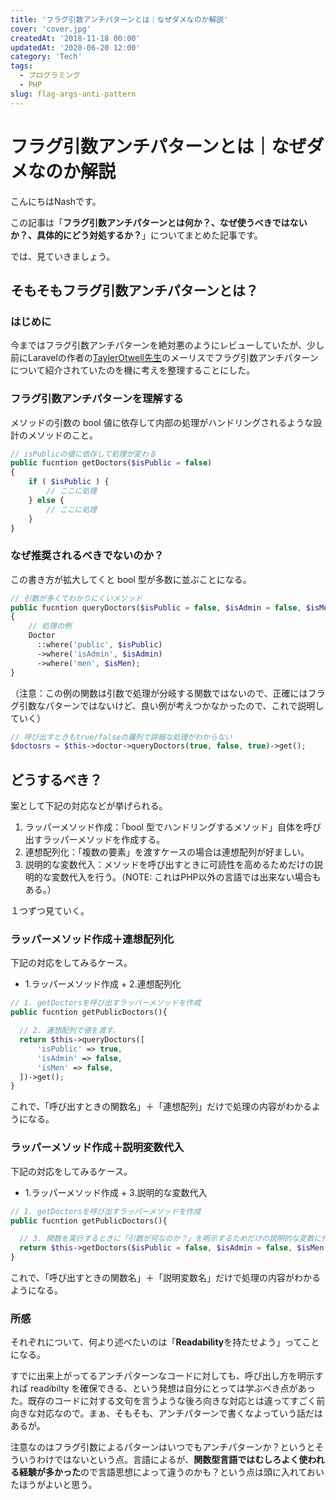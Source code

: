 ```yaml
---
title: 'フラグ引数アンチパターンとは｜なぜダメなのか解説'
cover: 'cover.jpg'
createdAt: '2018-11-18 00:00'
updatedAt: '2020-06-20 12:00'
category: 'Tech'
tags:
  - プログラミング
  - PHP
slug: flag-args-anti-pattern
---
```


# フラグ引数アンチパターンとは｜なぜダメなのか解説

こんにちはNashです。

この記事は「**フラグ引数アンチパターンとは何か？、なぜ使うべきではないか？、具体的にどう対処するか？**」についてまとめた記事です。

では、見ていきましょう。

## そもそもフラグ引数アンチパターンとは？

### はじめに

今まではフラグ引数アンチパターンを絶対悪のようにレビューしていたが、少し前にLaravelの作者の[TaylerOtwell先生](https://twitter.com/taylorotwell)のメーリスでフラグ引数アンチパターンについて紹介されていたのを機に考えを整理することにした。

### フラグ引数アンチパターンを理解する

メソッドの引数の bool 値に依存して内部の処理がハンドリングされるような設計のメソッドのこと。

```php
// isPublicの値に依存して処理が変わる
public fucntion getDoctors($isPublic = false)
{
    if ( $isPublic ) {
        // ここに処理
    } else {
        // ここに処理
    }
}
```

### なぜ推奨されるべきでないのか？

この書き方が拡大してくと bool 型が多数に並ぶことになる。


```php
// 引数が多くてわかりにくいメソッド
public fucntion queryDoctors($isPublic = false, $isAdmin = false, $isMen = false)
{
    // 処理の例
    Doctor
      ::where('public', $isPublic)
      ->where('isAdmin', $isAdmin)
      ->where('men', $isMen);
}
```

（注意：この例の関数は引数で処理が分岐する関数ではないので、正確にはフラグ引数なパターンではないけど、良い例が考えつかなかったので、これで説明していく）

```php
// 呼び出すときもtrue/falseの羅列で詳細な処理がわからない
$doctosrs = $this->doctor->queryDoctors(true, false, true)->get();
```

## どうするべき？

案として下記の対応などが挙げられる。

1. ラッパーメソッド作成：「bool 型でハンドリングするメソッド」自体を呼び出すラッパーメソッドを作成する。
2. 連想配列化：「複数の要素」を渡すケースの場合は連想配列が好ましい。
3. 説明的な変数代入：メソッドを呼び出すときに可読性を高めるためだけの説明的な変数代入を行う。（NOTE: これはPHP以外の言語では出来ない場合もある。）

１つずつ見ていく。

### ラッパーメソッド作成＋連想配列化

下記の対応をしてみるケース。

- 1.ラッパーメソッド作成 + 2.連想配列化

```php
// 1. getDoctorsを呼び出すラッパーメソッドを作成
public fucntion getPublicDoctors(){

  // 2. 連想配列で値を渡す。
  return $this->queryDoctors([
      'isPublic' => true,
      'isAdmin' => false,
      'isMen' => false,
  ])->get();
}
```

これで、「呼び出すときの関数名」＋「連想配列」だけで処理の内容がわかるようになる。

### ラッパーメソッド作成＋説明変数代入

下記の対応をしてみるケース。

- 1.ラッパーメソッド作成 + 3.説明的な変数代入

```php
// 1. getDoctorsを呼び出すラッパーメソッドを作成
public fucntion getPublicDoctors(){

  // 3. 関数を実行するときに「引数が何なのか？」を明示するためだけの説明的な変数に代入することで可読性が上がる。
  return $this->getDoctors($isPublic = false, $isAdmin = false, $isMen = false);
}
```

これで、「呼び出すときの関数名」＋「説明変数名」だけで処理の内容がわかるようになる。

### 所感

それぞれについて、何より述べたいのは「**Readability**を持たせよう」ってことになる。

すでに出来上がってるアンチパターンなコードに対しても、呼び出し方を明示すれば readibilty を確保できる、という発想は自分にとっては学ぶべき点があった。既存のコードに対する文句を言うような後ろ向きな対応とは違ってすごく前向きな対応なので。まぁ、そもそも、アンチパターンで書くなよっていう話だはあるが。

注意なのはフラグ引数によるパターンはいつでもアンチパターンか？というとそういうわけではないという点。言語によるが、**関数型言語ではむしろよく使われる経験が多かった**ので言語思想によって違うのかも？という点は頭に入れておいたほうがよいと思う。

